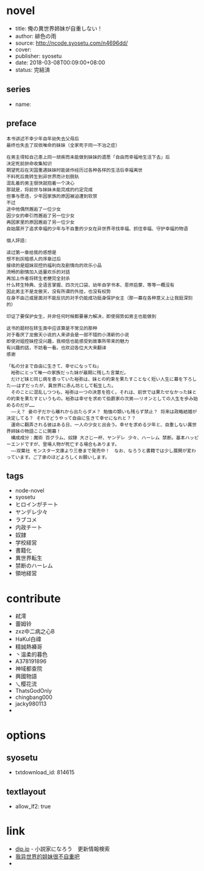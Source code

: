 # novel

- title: 俺の異世界姉妹が自重しない！
- author: 緋色の雨
- source: http://ncode.syosetu.com/n4696dd/
- cover:
- publisher: syosetu
- date: 2018-03-08T00:09:00+08:00
- status: 完結済

## series

- name:

## preface


```
本书讲述不幸少年自年幼失去父母后
最终也失去了双依唯命的妹妹（全家死于同一不治之症）

在男主得知自己患上同一顽疾而未能做到妹妹的遗愿「自由而幸福地生活下去」后
决定死前拚命收集知识
期望死后在天国重遇妹妹时能装作经历过各种各样的生活后幸福离世
不料死后竟转生到异世界而计划脱轨
混乱着的男主很快就抱着一个决心
那就是，将前世与妹妹未能完成的约定完成
但事与愿违，少年因家族的原因被迫遭到软禁
不过
途中他偶然邂逅了一位少女
因少女的牵引而邂逅了另一位少女
再因家里的原因邂逅了另一位少女
自始展开了追求幸福的少年与不自重的少女在异世界寻找幸福、抓住幸福、守护幸福的物语

個人評語:

读过第一章给我的感想是
想不到灰暗感人的序章过后
接续的是姐妹双控的福利向及剧情向的欢乐小品
流畅的剧情加入适量欢乐的对話
再加上作者将转生老梗完全封杀
什么转生特典、全语言掌握、四次元口袋、幼年自学书本、恩师启蒙、等等一概没有
因此男主不是龙傲天，没有所谓的外挂，也没有权势
在身不由己或是面对不能反抗的对手仍能成功挺身保护女主（那一幕在各种意义上让我挺深刻的）

印证了要保护女生，并非任何时候都要暴力解决，即使弱势如男主也能做到

这书的题材在转生类中应该算是不常见的那种
对于看厌了龙傲天小说的人来讲会是一部不错的小清新的小说
即使对姐控妹控没兴趣，我相信也能感受到故事所带来的魅力
有兴趣的話，不妨看一看。也欢迎各位大大来翻译
感谢

「私の分まで自由に生きて、幸せになってね」
　裕弥にとって唯一の家族だった妹が最期に残した言葉だ。
　だけど妹と同じ病を患っていた裕弥は、妹との約束を果たすことなく短い人生に幕を下ろした――はずだったが、異世界に赤ん坊として転生した。
　そのことに混乱しつつも、裕弥は一つの決意を抱く。それは、前世では果たせなかった妹との約束を果たすというもの。裕弥は幸せを求めて伯爵家の次男――リオンとしての人生を歩み始めるのだが……
　――え？ 妾の子だから離れから出たらダメ？ 勉強の類いも残らず禁止？ 将来は政略結婚が決定してる？ それでどうやって自由に生きて幸せになれと？？
　運命に翻弄される彼はある日、一人の少女と出会う。幸せを求める少年と、自重しない異世界姉妹の物語ここに開幕！
　構成成分：魔術 百グラム、奴隷 大さじ一杯、ヤンデレ 少々、ハーレム 禁断。基本ハッピーエンドですが、登場人物が死亡する場合もあります。
　――双葉社 モンスター文庫より三巻まで発売中！　なお、なろうと書籍では少し展開が変わっています。ご了承のほどよろしくお願いします。
```

## tags

- node-novel
- syosetu
- ヒロインがチート
- ヤンデレ少々
- ラブコメ
- 内政チート
- 奴隷
- 学校経営
- 書籍化
- 異世界転生
- 禁断のハーレム
- 領地経営

# contribute

- 弒澪
- 蕾姆铃
- zxz中二病之心B
- HaKuI白禕
- 精誠熱褲哥
- 丶温柔的暮色
- A378191896
- 神域都查院
- 興國物語
- 乀樱花流
- ThatsGodOnly
- chingbang000
- jacky980113
- 

# options

## syosetu

- txtdownload_id: 814615

## textlayout

- allow_lf2: true

# link

- [dip.jp](https://narou.dip.jp/search.php?text=n4696dd&novel=all&genre=all&new_genre=all&length=0&down=0&up=100) - 小説家になろう　更新情報検索
- [我异世界的姐妹很不自重吧](https://tieba.baidu.com/f?kw=%E6%88%91%E5%BC%82%E4%B8%96%E7%95%8C%E7%9A%84%E5%A7%90%E5%A6%B9%E5%BE%88%E4%B8%8D%E8%87%AA%E9%87%8D&ie=utf-8 "我异世界的姐妹很不自重")
- 


